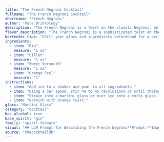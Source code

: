 ```yaml
---
title: "The French Negroni Cocktail"
fullname: "The French Negroni Cocktail"
shortname: "French Negroni"
author: "Pure Drinkology"
description: "The French Negroni is a twist on the classic Negroni, belonging to the Negroni family. It swaps Campari for the French aperitif Lillet, adding a lighter, more floral twist. Its origin likely stems from the mid-20th century, as Lillet rose to popularity in the 1950s. "
flavor_description: "The French Negroni is a sophisticated twist on the classic, with a lighter, more floral profile. The gin's juniper and citrus notes are balanced by the sweet, herbal notes of Lillet and the bittersweet dryness of the vermouth. The orange peel adds a bright, zesty finish, creating a complex yet refreshing experience. "
bartender_tips: "Chill your glass and ingredients beforehand for a perfectly chilled cocktail. Use a good quality gin and Lillet Blanc for optimal flavor.  When expressing the orange peel, twist it over the drink to release the oils and add a fragrant aroma. Stir gently, not shake, to avoid dilution. "
ingredients:
  - item: "Gin"
    measure: "1 oz"
  - item: "Lillet"
    measure: "1 oz"
  - item: "Sweet Vermouth"
    measure: "1 oz"
  - item: "Orange Peel"
    measure: "1"
instructions:
  - item: "Add ice to a shaker and pour in all ingredients."
  - item: "Using a bar spoon, stir 40 to 45 revolutions or until thoroughly chilled."
  - item: "Strain into a martini glass or over ice into a rocks glass."
  - item: "Garnish with orange twist."
glass: "Martini Glass"
category: "cocktail"
has_alcohol: true
base_spirit: "gin"
family: "spirit-forward"
visual: "## LLM Prompt for Describing the French Negroni**Prompt:**Imagine a classic Negroni, but with a softer, more approachable character.  **Describe the appearance of a French Negroni cocktail, focusing on these details:*** **Color:**  What is the overall color of the cocktail? Is it clear, cloudy, or layered? What kind of hue does it have? * **Texture:**  Is it smooth, thick, or have a slight sheen?* **Garnish:** The cocktail is garnished with an orange peel.  How does the orange peel add to the visual appeal? * **Glassware:**  The French Negroni is usually served in a classic rocks glass. How does the shape of the glass influence the overall appearance of the cocktail?**Bonus:**  Can you incorporate the names of the ingredients (Gin, Lillet, Sweet Vermouth) into the description to add further detail and depth? **Example:***The French Negroni appears as a captivating amber hue, kissed with the subtle warmth of the sweet vermouth. Its smooth, silky texture is reminiscent of the gin's botanicals, while the orange peel garnish adds a splash of vibrant orange to the otherwise sophisticated presentation.* "
source: "thecocktaildb"
---
```


